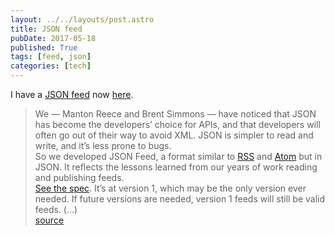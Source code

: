 ```yaml
---
layout: ../../layouts/post.astro
title: JSON feed
pubDate: 2017-05-18
published: True
tags: [feed, json]
categories: [tech]
---
```


I have a [JSON feed][jsonfeed] now [here][feedurl].

> We — Manton Reece and Brent Simmons — have noticed that JSON has become the developers’ choice for APIs, and that developers will often go out of their way to avoid XML. JSON is simpler to read and write, and it’s less prone to bugs.  
> So we developed JSON Feed, a format similar to [RSS](http://cyber.harvard.edu/rss/rss.html) and [Atom](https://tools.ietf.org/html/rfc4287) but in JSON. It reflects the lessons learned from our years of work reading and publishing feeds.  
> [See the spec](https://jsonfeed.org/version/1). It’s at version 1, which may be the only version ever needed. If future versions are needed, version 1 feeds will still be valid feeds. (…)  
> [source][src]

[feedurl]: {{site.baseurl}}/feed.json
[jsonfeed]: https://jsonfeed.org/
[src]: https://jsonfeed.org/
